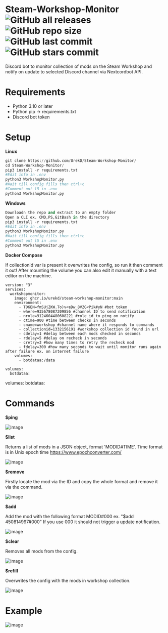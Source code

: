 # Steam-Workshop-Monitor<br />![GitHub all releases](https://img.shields.io/github/downloads/UrekD/Steam-Workshop-Monitor/total?style=for-the-badge) ![GitHub repo size](https://img.shields.io/github/repo-size/UrekD/Steam-Workshop-Monitor?style=for-the-badge) ![GitHub last commit](https://img.shields.io/github/last-commit/UrekD/Steam-Workshop-Monitor?style=for-the-badge) ![GitHub stars commit](https://img.shields.io/github/stars/UrekD/Steam-Workshop-Monitor?style=for-the-badge)

Discord bot to monitor collection of mods on the Steam Workshop and notify on update to selected Discord channel via Nextcordbot API.
# Requirements

- Python 3.10 or later
- Python pip -> requirements.txt
- Discord bot token
# Setup
**Linux**
```py
git clone https://github.com/UrekD/Steam-Workshop-Monitor/
cd Steam-Workshop-Monitor/
pip3 install -r requirements.txt
#Edit info in .env
python3 WorkshopMonitor.py
#Wait till config fills then ctrl+c
#Comment out l5 in .env
python3 WorkshopMonitor.py
```
**Windows**
```py
Downloadn the repo and extract to an empty folder
Open a CLI ex. CMD,PS,GitBash in the directory
pip3 install -r requirements.txt
#Edit info in .env
python3 WorkshopMonitor.py
#Wait till config fills then ctrl+c
#Comment out l5 in .env
python3 WorkshopMonitor.py
```
**Docker Compose**

If collectionid var is present it overwrites the config, so run it then comment it out!
After mounting the volume you can also edit it manually with a text editor on the machine.
```docker
version: "3"
services:
  workshopmonitor:
    image: ghcr.io/urekd/steam-workshop-monitor:main
    environment:
      - TOKEN=fmSUjZKW.To)v<eDw_8VZG<Pik#yN #bot token
      - where=935678087209856 #channel ID to send notification
      - nrole=9124604480608221 #role id to ping on notify
      - ctime=900 #time between checks in seconds
      - cname=workshop #channel name where it responds to commands
      - collectionid=1332156191 #workshop collection id found in url
      - cdelay=1 #delay between each mods checked in seconds
	  - rdelay=5 #delay on recheck in seconds
      - cretry=3 #how many times to retry the recheck mod
      - fdelay=300 #how many seconds to wait until monitor runs again after failure ex. on internet failure
    volumes:
      - botdataa:/data
      
volumes:
  botdataa:
```
volumes:
  botdataa:

# Commands
**$ping**

![image](https://user-images.githubusercontent.com/38784343/140180871-9647cb59-8bdd-4af5-bccf-f7864e572628.png)

**$list**

Returns a list of mods in a JSON object, format 'MODID#TIME'.
Time format is in Unix epoch time https://www.epochconverter.com/

![image](https://user-images.githubusercontent.com/38784343/140181008-43802124-4154-461f-ad78-50a2a69f9425.png)

**$remove**

Firstly locate the mod via the ID and copy the whole format and remove it via the command.

![image](https://user-images.githubusercontent.com/38784343/140181570-7d4b4d49-3468-4919-9571-febe9ccd0ad8.png)

**$add**

Add the mod with the following format MODID#000 ex. "$add 450814997#000"
If you use 000 it should not trigger a update notification.

![image](https://user-images.githubusercontent.com/38784343/140181637-731a1a32-6538-406e-8fcc-0e5eb925c143.png)

**$clear**

Removes all mods from the config.

![image](https://user-images.githubusercontent.com/38784343/168385393-bf913d4a-b755-4a8f-b0bc-7228f1c09bb6.png)

**$refill**

Overwrites the config with the mods in workshop collection.

![image](https://user-images.githubusercontent.com/38784343/168385478-0656d059-3053-4be8-b769-4731daac4c20.png)

# Example

![image](https://user-images.githubusercontent.com/38784343/140175801-4395f62c-a4bf-4de5-9f50-59e4909336a2.png)
